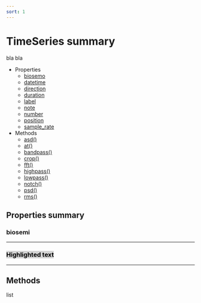 ```yaml
---
sort: 1
---
```


# TimeSeries summary

bla bla

* Properties
  * [biosemo]()
  * [datetime]()
  * [direction]()
  * [duration]()
  * [label]()
  * [note]()
  * [number]()
  * [position]()
  * [sample_rate]()
* Methods
  * [asd()]()
  * [at()]()
  * [bandpass()]()
  * [crop()]()
  * [fft()]()
  * [highpass()]()
  * [lowpass()]()
  * [notch()]()
  * [psd()]()
  * [rms()]()

## Properties summary

### biosemi

---
### <mark style="background-color: lightgray">Highlighted text</mark> 

---


## Methods

list
